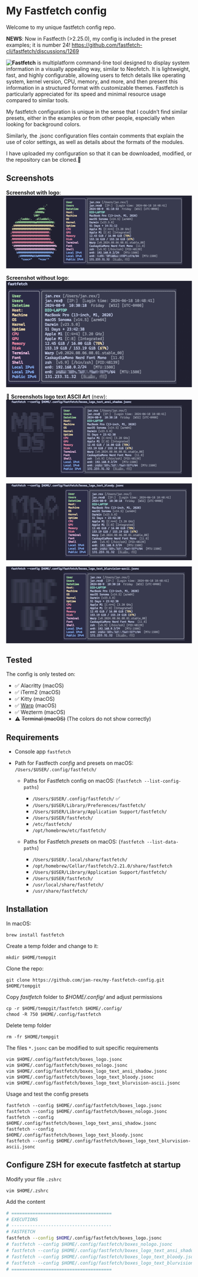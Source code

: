 # My Fastfetch config
Welcome to my unique fastfetch config repo.

**NEWS**: Now in Fastfecth (>2.25.0), my config is included in the preset examples; it is number 24! https://github.com/fastfetch-cli/fastfetch/discussions/1269

**![Fastfetch](https://github.com/fastfetch-cli/fastfetch)** is multiplatform command-line tool designed to display system information in a visually appealing way, similar to Neofetch. It is lightweight, fast, and highly configurable, allowing users to fetch details like operating system, kernel version, CPU, memory, and more, and then present this information in a structured format with customizable themes. Fastfetch is particularly appreciated for its speed and minimal resource usage compared to similar tools.

My fastfetch configuration is unique in the sense that I couldn’t find similar presets, either in the examples or from other people, especially when looking for background colors.

Similarly, the .jsonc configuration files contain comments that explain the use of color settings, as well as details about the formats of the modules.

I have uploaded my configuration so that it can be downloaded, modified, or the repository can be cloned.🫰


## Screenshots
**Screenshot with logo**:
![Screenshot logo](screenshots/screenshot_logo.png "Screenshot logo")

**Screenshot without logo**:
![Screenshot no logo](screenshots/screenshot_no_logo.png "Screenshot whitout logo")

:gift: **Screenshots logo text ASCII Art** (new):
![Screenshot logo Text Ansi Shadow](screenshots/screenshot_logo_text_ansi_shadow.png "Screenshot logo Text Ansi Shadow")

![Screenshot logo Text Bloody](screenshots/screenshot_logo_text_bloody.png "Screenshot logo Text Bloody")

![Screenshot logo Text BlurVision-ascii](screenshots/screenshot_logo_text_blurvision-ascii.png "Screenshot logo Text BlurVision ascii")

## Tested
The config is only tested on:
  * :white_check_mark: Alacritty (macOS)
  * :white_check_mark: iTerm2 (macOS)
  * :white_check_mark: Kitty (macOS)
  * :white_check_mark: [Warp](https://app.warp.dev/referral/DX5RRZ) (macOS)
  * :white_check_mark: Wezterm (macOS)
  * :warning: ~~Terminal (macOS)~~ (The colors do not show correctly)


## Requirements
  * Console app `fastfetch`
  
  * Path for Fastfecth _config_ and presets on macOS: `/Users/$USER/.config/fastfetch/`
    * Paths for Fastfetch config on macOS: (`fastfetch --list-config-paths`)
      * `/Users/$USER/.config/fastfetch/` :white_check_mark:
      * `/Users/$USER/Library/Preferences/fastfetch/`
      * `/Users/$USER/Library/Application Support/fastfetch/`
      * `/Users/$USER/fastfetch/`
      * `/etc/fastfetch/`
      * `/opt/homebrew/etc/fastfetch/`

    * Paths for Fastfetch _presets_ on macOS: (`fastfetch --list-data-paths`)
      * `/Users/$USER/.local/share/fastfetch/`
      * `/opt/homebrew/Cellar/fastfetch/2.21.0/share/fastfetch`
      * `/Users/$USER/Library/Application Support/fastfetch/`
      * `/Users/$USER/fastfetch/`
      * `/usr/local/share/fastfetch/`
      * `/usr/share/fastfetch/`

## Installation

In macOS:

    brew install fastfetch

Create a temp folder and change to it:

    mkdir $HOME/tempgit
    
Clone the repo:

    git clone https://github.com/jan-rex/my-fastfetch-config.git $HOME/tempgit

Copy _fastfetch_ folder to _$HOME/.config/_ and adjust permissions

    cp -r $HOME/tempgit/fastfetch $HOME/.config/
    chmod -R 750 $HOME/.config/fastfetch
    
Delete temp folder
    
    rm -fr $HOME/tempgit

The files `*.jsonc` can be modified to suit specific requirements

    vim $HOME/.config/fastfetch/boxes_logo.jsonc
    vim $HOME/.config/fastfetch/boxes_nologo.jsonc
    vim $HOME/.config/fastfetch/boxes_logo_text_ansi_shadow.jsonc
    vim $HOME/.config/fastfetch/boxes_logo_text_bloody.jsonc
    vim $HOME/.config/fastfetch/boxes_logo_text_blurvision-ascii.jsonc

Usage and test the config presets

    fastfetch --config $HOME/.config/fastfetch/boxes_logo.jsonc
    fastfetch --config $HOME/.config/fastfetch/boxes_nologo.jsonc
    fastfetch --config $HOME/.config/fastfetch/boxes_logo_text_ansi_shadow.jsonc
    fastfetch --config $HOME/.config/fastfetch/boxes_logo_text_bloody.jsonc
    fastfetch --config $HOME/.config/fastfetch/boxes_logo_text_blurvision-ascii.jsonc

## Configure ZSH for execute fastfetch at startup

Modify your file `.zshrc`

    vim $HOME/.zshrc

Add the content

```sh
# ======================================
# EXECUTIONS
# --------------------------------------
# FASTFETCH
fastfetch --config $HOME/.config/fastfetch/boxes_logo.jsonc
# fastfetch --config $HOME/.config/fastfetch/boxes_nologo.jsonc
# fastfetch --config $HOME/.config/fastfetch/boxes_logo_text_ansi_shadow.jsonc
# fastfetch --config $HOME/.config/fastfetch/boxes_logo_text_bloody.jsonc
# fastfetch --config $HOME/.config/fastfetch/boxes_logo_text_blurvision-ascii.jsonc
# ======================================
```
